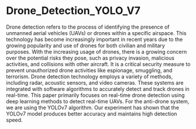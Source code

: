 # Drone_Detection_YOLO_V7
Drone detection refers to the process of identifying the presence of unmanned aerial vehicles (UAVs) or drones within a specific airspace. This technology has become increasingly important in recent years due to the growing popularity and use of drones for both civilian and military purposes. With the increasing usage of drones, there is a growing concern over the potential risks they pose, such as privacy invasion, malicious activities, and collisions with other aircraft. It is a critical security measure to prevent unauthorized drone activities like espionage, smuggling, and terrorism. Drone detection technology employs a variety of methods, including radar, acoustic sensors, and video cameras. These systems are integrated with software algorithms to accurately detect and track drones in real-time. This paper primarily focuses on real-time drone detection using deep learning methods to detect real-time UAVs. For the anti-drone system, we are using the YOLOv7 algorithm. Our experiment has shown that the YOLOv7 model produces better accuracy and maintains high detection speed.
